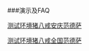 ###演示及FAQ

[测试环境猪八戒安庆范德萨](http://anqing.test.zbjdev.com/search/f/?kw=%E8%8C%83%E5%BE%B7%E8%90%A8)

[测试环境猪八戒全国范德萨](http://www.test.zbjdev.com/search/f/?kw=%E8%8C%83%E5%BE%B7%E8%90%A8)